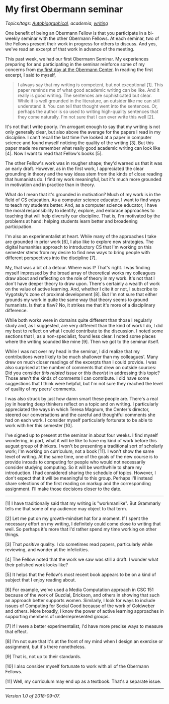 My first Obermann seminar
=========================

*Topics/tags: [Autobiographical](index-autobiographical), academia, [writing](index-on-writing)*

One benefit of being an Obermann Fellow is that you participate in a
bi-weekly seminar with the other Obermann Fellows.  At each seminar,
two of the Fellows present their work in progress for others to discuss.
And yes, we've read an excerpt of that work in advance of the meeting.

This past week, we had our first Obermann Seminar.  My experiences
preparing for and participating in the seminar reinforce some of my
concerns from [my first day at the Obermann Center](obermann-day-one).
In reading the first excerpt, I said to myself,

> I always say that my writing is competent, but not exceptional [1].
This paper reminds me of what good academic writing can be like.  And it
really is good writing.  The sentences are sophisticated but clear.
While it is well grounded in the literature, an outsider like me can still
understand it.  You can tell that thought went into the sentences.
Or, perhaps the author is so used to writing high-quality sentences that
they come naturally.  I'm not sure that I can ever write this well [2].

It's not that I write poorly.  I'm arrogant enough to say that my writing
is not only generally clear, but also above the average for the papers
I read in my discipline.  I can't recall the last time I've looked at a
paper in computer science and found myself noticing the quality of the
writing [3].  But this paper made me remember what really good academic
writing can look like [4].  Now I want to read that Fellow's books [5].

The other Fellow's work was in rougher shape; they'd warned us
that it was an early draft.  However, as in the first work, I appreciated
the clear grounding in theory and the way ideas stem from the kinds of
close reading that humanists do.  I find my work meaningful, but it's
much more grounded in motivation and in practice than in theory.

What do I mean that it's grounded in motivation?  Much of my work is
in the field of CS education. As a computer science educator, I want
to find ways to teach my students better.  And, as a computer science
educator, I have the moral responsibility to identify, explore, and
embrace approaches to teaching that will help diversify our discipline.
That is, I'm motivated by the problems at hand: helping students learn
better and broadening participation.

I'm also an experimentalist at heart.  While many of the approaches I take
are grounded in prior work [6], I also like to explore new strategies.
The digital humanities approach to introductory CS that I'm working on
this semester stems from my desire to find new ways to bring people with
different perspectives into the discipline [7].

My, that was a bit of a detour.  Where was I?  That's right.  I was
finding myself impressed by the broad array of theoretical works my
colleagues draw about and reflecting on the role of theory in my work.
It's not that I don't have deeper theory to draw upon.  There's certainly
a wealth of work on the value of active learning.  And, whether I cite
it or not, I subscribe to Vygotsky's zone of proximal development [8].
But I'm not sure that either grounds my work in quite the same way that
theory seems to ground humanists.  Is that a flaw?  No, it strikes me
that it's more of a disciplinary difference.

While both works were in domains quite different than those I regularly
study and, as I suggested, are very different than the kind of work I do,
I did my best to reflect on what I could contribute to the discussion.
I noted some sections that I, as a non-specialist, found less clear.
I noted some places where the writing sounded like mine [9].  Then we
got to the seminar itself.

While I was not over my head in the seminar, I did realize that my
contributions were likely to be much shallower than my colleagues'.
Many drew on much closer readings of the excerpts than I could provide.
I was also surprised at the number of comments that drew on outside
sources: Did you consider *this related issue* or *this theorist*
in addressing this topic?  Those aren't the kinds of comments I can
contribute.  I did have some suggestions that I think were helpful,
but I'm not sure they reached the level of quality of my peers' comments.

I was also struck by just how damn smart these people are. There's a
real joy in hearing deep thinkers reflect on a topic and on writing.
I particularly appreciated the ways in which Teresa Magnum, the Center's
director, steered our conversations and the careful and thoughtful
comments she had on each work.   I consider myself particularly fortunate
to be able to work with her this semester [10].

I've signed up to present at the seminar in about four weeks.  I find
myself wondering, in part, what it will be like to have my kind of
work before this august group of thinkers.  I won't be presenting a
traditional sort of scholarly work; I'm working on curriculum, not
a book [11].  I won't show
the same level of writing.  At the same time, one of the goals of the
new course is to provide inroads to computing for people who would not
necessarily consider studying computing.  So it will be worthwhile to
share my introduction.  I had considered sharing the schedule of topics.
However, I don't expect that it will be meaningful to this group.
Perhaps I'll instead share selections of the first reading on markup
and the corresponding assignment.  I'll make those decisions closer to
the date.

---

[1] I have traditionally said that my writing is "workmanlike".  But
Grammarly tells me that some of my audience may object to that term.

[2] Let me put on my growth-mindset hat for a moment.  If I spent the
necessary effort on my writing, I definitely could come close to writing
that well.  So perhaps it's more that I'd rather spend my time working
on other things.

[3] That *positive* quality.  I do sometimes read papers, particularly
while reviewing, and wonder at the infelicities.

[4] The Fellow noted that the work we saw was still a draft.  I wonder
what their polished work looks like?

[5] It helps that the Fellow's most recent book appears to be on a kind
of subject that I enjoy reading about.

[6] For example, we've used a Media Computation approach in CSC 151
because of the work of Guzdial, Erickson, and others in showing that
such an approach better supports women.  Similarly, I look for ways
to include issues of Computing for Social Good because of the work of
Goldweber and others.  More broadly, I know the power of active learning
approaches in supporting members of underrepresented groups.

[7] If I were a better experimentalist, I'd have more precise ways to 
measure that effect.

[8] I'm not sure that it's at the front of my mind when I design an
exercise or assignment, but it's there nonetheless.

[9] That is, not up to their standards.

[10] I also consider myself fortunate to work with all of the Obermann
Fellows.

[11] Well, my curriculum may end up as a textbook.  That's a separate
issue.

---

*Version 1.0 of 2018-09-07.*
